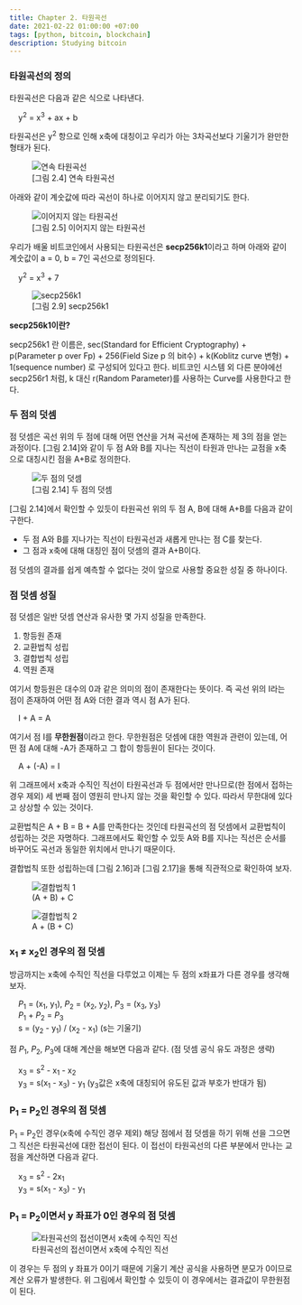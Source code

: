 ```yaml
---
title: Chapter 2. 타원곡선
date: 2021-02-22 01:00:00 +07:00
tags: [python, bitcoin, blockchain]
description: Studying bitcoin
---
```


### 타원곡선의 정의

타원곡선은 다음과 같은 식으로 나타낸다.

&nbsp;&nbsp;&nbsp; y<sup>2</sup> = x<sup>3</sup> + ax + b

타원곡선은 y<sup>2</sup> 항으로 인해 x축에 대칭이고 우리가 아는 3차곡선보다 기울기가 완만한 형태가 된다.

<figure>
<img src="/programming-bitcoin-2/~~~.png" alt="연속 타원곡선">
<figcaption>[그림 2.4] 연속 타원곡선</figcaption>
</figure>

아래와 같이 계숫값에 따라 곡선이 하나로 이어지지 않고 분리되기도 한다.

<figure>
<img src="/programming-bitcoin-2/~~~.png" alt="이어지지 않는 타원곡선">
<figcaption>[그림 2.5] 이어지지 않는 타원곡선</figcaption>
</figure>

우리가 배울 비트코인에서 사용되는 타원곡선은 **secp256k1**이라고 하며 아래와 같이 계숫값이 a = 0, b = 7인 곡선으로 정의된다.

&nbsp;&nbsp;&nbsp; y<sup>2</sup> = x<sup>3</sup> + 7

<figure>
<img src="/programming-bitcoin-2/~~~.png" alt="secp256k1">
<figcaption>[그림 2.9] secp256k1</figcaption>
</figure>

**secp256k1이란?**

secp256k1 란 이름은, sec(Standard for Efficient Cryptography) + p(Parameter p over Fp) + 256(Field Size p 의 bit수) + k(Koblitz curve 변형) + 1(sequence number) 로 구성되어 있다고 한다. 비트코인 시스템 외 다른 분야에선 secp256r1 처럼, k 대신 r(Random Parameter)를 사용하는 Curve를 사용한다고 한다.

### 두 점의 덧셈

점 덧셈은 곡선 위의 두 점에 대해 어떤 연산을 거쳐 곡선에 존재하는 제 3의 점을 얻는 과정이다. [그림 2.14]와 같이 두 점 A와 B를 지나는 직선이 타원과 만나는 교점을 x축으로 대칭시킨 점을 A+B로 정의한다.

<figure>
<img src="/programming-bitcoin-2/~~~.png" alt="두 점의 덧셈">
<figcaption>[그림 2.14] 두 점의 덧셈</figcaption>
</figure>

[그림 2.14]에서 확인할 수 있듯이 타원곡선 위의 두 점 A, B에 대해 A+B를 다음과 같이 구한다.

- 두 점 A와 B를 지나가는 직선이 타원곡선과 새롭게 만나는 점 C를 찾는다.
- 그 점과 x축에 대해 대칭인 점이 덧셈의 결과 A+B이다.

점 덧셈의 결과를 쉽게 예측할 수 없다는 것이 앞으로 사용할 중요한 성질 중 하나이다.

### 점 덧셈 성질

점 덧셈은 일반 덧셈 연산과 유사한 몇 가지 성질을 만족한다.

1. 항등원 존재
2. 교환법칙 성립
3. 결합법칙 성립
4. 역원 존재

여기서 항등원은 대수의 0과 같은 의미의 점이 존재한다는 뜻이다. 즉 곡선 위의 I라는 점이 존재하여 어떤 점 A와 더한 결과 역시 점 A가 된다.

&nbsp;&nbsp;&nbsp; I + A = A

여기서 점 I를 **무한원점**이라고 한다. 무한원점은 덧셈에 대한 역원과 관련이 있는데, 어떤 점 A에 대해 -A가 존재하고 그 합이 항등원이 된다는 것이다.

&nbsp;&nbsp;&nbsp; A + (-A) = I

위 그래프에서 x축과 수직인 직선이 타원곡선과 두 점에서만 만나므로(한 점에서 접하는 경우 제외) 세 번째 점이 영원히 만나지 않는 것을 확인할 수 있다. 따라서 무한대에 있다고 상상할 수 있는 것이다.

교환법칙은 A + B = B + A를 만족한다는 것인데 타원곡선의 점 덧셈에서 교환법칙이 성립하는 것은 자명하다. 그래프에서도 확인할 수 있듯 A와 B를 지나는 직선은 순서를 바꾸어도 곡선과 동일한 위치에서 만나기 때문이다.

결합법칙 또한 성립하는데 [그림 2.16]과 [그림 2.17]을 통해 직관적으로 확인하여 보자.

<figure>
<img src="/programming-bitcoin-2/~~~.png" alt="결합법칙 1">
<figcaption>(A + B) + C</figcaption>
</figure>

<figure>
<img src="/programming-bitcoin-2/~~~.png" alt="결합법칙 2">
<figcaption>A + (B + C)</figcaption>
</figure>

### x<sub>1</sub> ≠ x<sub>2</sub>인 경우의 점 덧셈

방금까지는 x축에 수직인 직선을 다루었고 이제는 두 점의 x좌표가 다른 경우를 생각해보자. 

&nbsp;&nbsp;&nbsp; <em>P</em><sub>1</sub> = (x<sub>1</sub>, y<sub>1</sub>), <em>P</em><sub>2</sub> = (x<sub>2</sub>, y<sub>2</sub>), <em>P</em><sub>3</sub> = (x<sub>3</sub>, y<sub>3</sub>)<br>
&nbsp;&nbsp;&nbsp; <em>P</em><sub>1</sub> + <em>P</em><sub>2</sub> = <em>P</em><sub>3</sub><br>
&nbsp;&nbsp;&nbsp; s = (y<sub>2</sub> - y<sub>1</sub>) / (x<sub>2</sub> - x<sub>1</sub>) (s는 기울기)

점 <em>P</em><sub>1</sub>, <em>P</em><sub>2</sub>, <em>P</em><sub>3</sub>에 대해 계산을 해보면 다음과 같다. (점 덧셈 공식 유도 과정은 생략)

&nbsp;&nbsp;&nbsp; x<sub>3</sub> = s<sup>2</sup> - x<sub>1</sub> - x<sub>2</sub><br>
&nbsp;&nbsp;&nbsp; y<sub>3</sub> = s(x<sub>1</sub> - x<sub>3</sub>) - y<sub>1</sub> (y<sub>3</sub>값은 x축에 대칭되어 유도된 값과 부호가 반대가 됨)

### P<sub>1</sub> = P<sub>2</sub>인 경우의 점 덧셈

P<sub>1</sub> = P<sub>2</sub>인 경우(x축에 수직인 경우 제외) 해당 점에서 점 덧셈을 하기 위해 선을 그으면 그 직선은 타원곡선에 대한 접선이 된다. 이 접선이 타원곡선의 다른 부분에서 만나는 교점을 계산하면 다음과 같다.

&nbsp;&nbsp;&nbsp; x<sub>3</sub> = s<sup>2</sup> - 2x<sub>1</sub><br>
&nbsp;&nbsp;&nbsp; y<sub>3</sub> = s(x<sub>1</sub> - x<sub>3</sub>) - y<sub>1</sub>

### P<sub>1</sub> = P<sub>2</sub>이면서 y 좌표가 0인 경우의 점 덧셈

<figure>
<img src="/programming-bitcoin-2/~~~.png" alt="타원곡선의 접선이면서 x축에 수직인 직선">
<figcaption>타원곡선의 접선이면서 x축에 수직인 직선</figcaption>
</figure>

이 경우는 두 점의 y 좌표가 0이기 때문에 기울기 계산 공식을 사용하면 분모가 0이므로 계산 오류가 발생한다. 위 그림에서 확인할 수 있듯이 이 경우에서는 결과값이 무한원점이 된다.